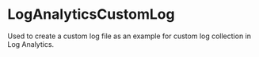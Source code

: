 # LogAnalyticsCustomLog
Used to create a custom log file as an example for custom log collection in Log Analytics.
